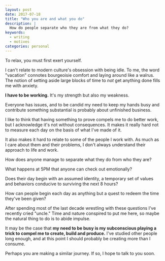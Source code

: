 ```yaml
---
layout: post
date: 2017-07-18
title: "Who you are and what you do"
description: |
  How do people separate who they are from what they do?
keywords:
  - writing
  - motives
categories: personal
---
```

To relax, you must first exert yourself. 

I can't relate to modern culture's obsession with being idle. To me, the word "vacation" connotes bourgeoisie comfort and laying around like a walrus. The notion of setting aside large blocks of time to _not_ get anything done fills me with anxiety.

<!--more-->

**I have to be working.** It's my strength but also my weakness. 

Everyone has issues, and to be candid my need to keep my hands busy and contribute something substantial is probably about unfinished business.

I like to think that having something to prove compels me to do better work, but I acknowledge it's not without consequences. It makes it really hard not to measure each day on the basis of what I've made of it. 

It also makes it hard to relate to some of the people I work with. As much as I care about them and their problems, I don't always understand their approach to life and work. 

How does anyone manage to separate what they do from who they are? 

What happens at 5PM that anyone can check out emotionally? 

Does their day begin with an assumed identity, a temporary set of values and behaviors conducive to surviving the next 8 hours?

How can people begin each day as anything but a quest to redeem the time they've been given?

After spending most of the last decade wrestling with these questions I've recently cried "uncle." Time and nature conspired to put me here, so maybe the natural thing to do is to abide impulse.

It may be the case that **my need to be busy is my subconscious playing a trick to compel me to create, build and produce.** I've studied other people long enough, and at this point I should probably be creating more than I consume. 

Perhaps you are making a similar journey. If so, I hope to talk to you soon.


